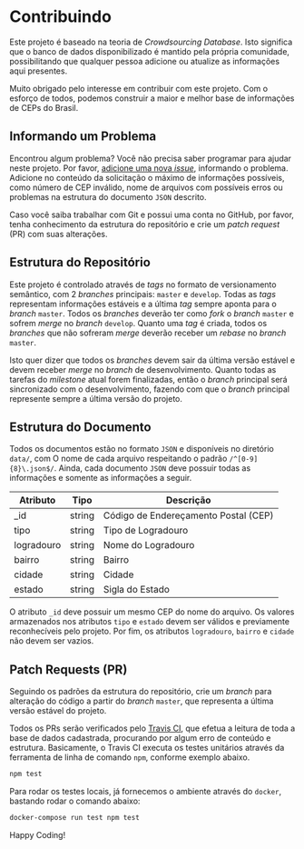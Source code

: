 # Contribuindo

Este projeto é baseado na teoria de _Crowdsourcing Database_. Isto significa que
o banco de dados disponibilizado é mantido pela própria comunidade,
possibilitando que qualquer pessoa adicione ou atualize as informações aqui
presentes.

Muito obrigado pelo interesse em contribuir com este projeto. Com o esforço de
todos, podemos construir a maior e melhor base de informações de CEPs do Brasil.

## Informando um Problema

Encontrou algum problema? Você não precisa saber programar para ajudar neste
projeto. Por favor, [adicione uma nova
_issue_](https://github.com/carteiro/ceps/issues/new), informando o problema.
Adicione no conteúdo da solicitação o máximo de informações possíveis, como
número de CEP inválido, nome de arquivos com possíveis erros ou problemas na
estrutura do documento `JSON` descrito.

Caso você saiba trabalhar com Git e possui uma conta no GitHub, por favor, tenha
conhecimento da estrutura do repositório e crie um _patch request_ (PR) com suas
alterações.

## Estrutura do Repositório

Este projeto é controlado através de _tags_ no formato de versionamento
semântico, com 2 _branches_ principais: `master` e `develop`. Todas as _tags_
representam informações estáveis e a última _tag_ sempre aponta para o _branch_
`master`. Todos os _branches_ deverão ter como _fork_ o _branch_ `master` e
sofrem _merge_ no _branch_ `develop`. Quanto uma _tag_ é criada, todos os
_branches_ que não sofreram _merge_ deverão receber um _rebase_ no _branch_
`master`.

Isto quer dizer que todos os _branches_ devem sair da última versão estável e
devem receber _merge_ no _branch_ de desenvolvimento. Quanto todas as tarefas do
_milestone_ atual forem finalizadas, então o _branch_ principal será
sincronizado com o desenvolvimento, fazendo com que o _branch_ principal
represente sempre a última versão do projeto.

## Estrutura do Documento

Todos os documentos estão no formato `JSON` e disponíveis no diretório `data/`,
com O nome de cada arquivo respeitando o padrão `/^[0-9]{8}\.json$/`. Ainda,
cada documento `JSON` deve possuir todas as informações e somente as informações
a seguir.

| Atributo   | Tipo   | Descrição                            |
| ---------- | ------ | ------------------------------------ |
| \_id       | string | Código de Endereçamento Postal (CEP) |
| tipo       | string | Tipo de Logradouro                   |
| logradouro | string | Nome do Logradouro                   |
| bairro     | string | Bairro                               |
| cidade     | string | Cidade                               |
| estado     | string | Sigla do Estado                      |

O atributo `_id` deve possuir um mesmo CEP do nome do arquivo. Os valores
armazenados nos atributos `tipo` e `estado` devem ser válidos e previamente
reconhecíveis pelo projeto. Por fim, os atributos `logradouro`, `bairro` e
`cidade` não devem ser vazios.

## Patch Requests (PR)

Seguindo os padrões da estrutura do repositório, crie um _branch_ para alteração
do código a partir do _branch_ `master`, que representa a última versão estável
do projeto.

Todos os PRs serão verificados pelo [Travis
CI](https://travis-ci.org/carteiro/ceps), que efetua a leitura de toda a base de
dados cadastrada, procurando por algum erro de conteúdo e estrutura.
Basicamente, o Travis CI executa os testes unitários através da ferramenta de
linha de comando `npm`, conforme exemplo abaixo.

```bash
npm test
```

Para rodar os testes locais, já fornecemos o ambiente através do `docker`, bastando rodar o comando abaixo:

```bash
docker-compose run test npm test
```

Happy Coding!
